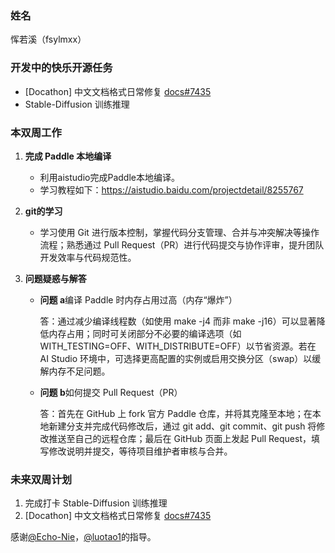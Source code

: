 ### 姓名

恽若溪（fsylmxx）

### 开发中的快乐开源任务
- [Docathon] 中文文档格式日常修复 [docs#7435](https://github.com/PaddlePaddle/docs/issues/7435)
- Stable-Diffusion 训练推理

### 本双周工作

1. **完成 Paddle 本地编译**

   - 利用aistudio完成Paddle本地编译。
   - 学习教程如下：https://aistudio.baidu.com/projectdetail/8255767

2. **git的学习**

   - 学习使用 Git 进行版本控制，掌握代码分支管理、合并与冲突解决等操作流程；熟悉通过 Pull Request（PR）进行代码提交与协作评审，提升团队开发效率与代码规范性。

3. **问题疑惑与解答**

   - **问题 a**编译 Paddle 时内存占用过高（内存“爆炸”）

     答：通过减少编译线程数（如使用 make -j4 而非 make -j16）可以显著降低内存占用；同时可关闭部分不必要的编译选项（如 WITH_TESTING=OFF、WITH_DISTRIBUTE=OFF）以节省资源。若在 AI Studio 环境中，可选择更高配置的实例或启用交换分区（swap）以缓解内存不足问题。

   - **问题 b**如何提交 Pull Request（PR）

     答：首先在 GitHub 上 fork 官方 Paddle 仓库，并将其克隆至本地；在本地新建分支并完成代码修改后，通过 git add、git commit、git push 将修改推送至自己的远程仓库；最后在 GitHub 页面上发起 Pull Request，填写修改说明并提交，等待项目维护者审核与合并。

### 未来双周计划

1. 完成打卡 Stable-Diffusion 训练推理
2. [Docathon] 中文文档格式日常修复 [docs#7435](https://github.com/PaddlePaddle/docs/issues/7435)

感谢[@Echo-Nie](https://github.com/Echo-Nie)，[@luotao1](https://github.com/luotao1)的指导。
